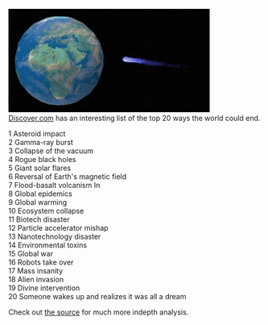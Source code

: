 [![](earth_impending_comet.jpg)](http://bp2.blogger.com/_kfv2ADnjgQg/ReXHPLMDJQI/AAAAAAAAAAw/ReVMcV1U9gw/s1600-h/earth_impending_comet.jpg)  
[Discover.com](http://www.discover.com) has an interesting list of the top 20 ways the world could end.  
  
1 Asteroid impact   
2 Gamma-ray burst   
3 Collapse of the vacuum   
4 Rogue black holes  
5 Giant solar flares  
6 Reversal of Earth's magnetic field   
7 Flood-basalt volcanism In   
8 Global epidemics   
9 Global warming  
10 Ecosystem collapse   
11 Biotech disaster   
12 Particle accelerator mishap   
13 Nanotechnology disaster   
14 Environmental toxins   
15 Global war   
16 Robots take over   
17 Mass insanity  
18 Alien invasion  
19 Divine intervention  
20 Someone wakes up and realizes it was all a dream  
  
Check out [the source](http://www.discover.com/issues/oct-00/features/featworld/) for much more indepth analysis. 